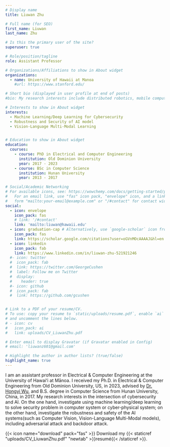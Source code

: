 ```yaml
---
# Display name
title: Liuwan Zhu

# Full name (for SEO)
first_name: Liuwan
last_name: Zhu

# Is this the primary user of the site?
superuser: true

# Role/position/tagline
role: Assistant Professor

# Organizations/Affiliations to show in About widget
organizations:
  - name: University of Hawaii at Manoa
    #url: https://www.stanford.edu/

# Short bio (displayed in user profile at end of posts)
#bio: My research interests include distributed robotics, mobile computing and programmable matter.

# Interests to show in About widget
interests:
  - Machine Learning/Deep Learning for Cybersecurity
  - Robustness and Security of AI model
  - Vision-Language Multi-Modal Learning


# Education to show in About widget
education:
  courses:
    - course: PhD in Electrical and Computer Engineering
      institution: Old Dominion University
      year: 2017 - 2023
    - course: BSc in Computer Science
      institution: Hunan University
      year: 2013 - 2017

# Social/Academic Networking
# For available icons, see: https://wowchemy.com/docs/getting-started/page-builder/#icons
#   For an email link, use "fas" icon pack, "envelope" icon, and a link in the
#   form "mailto:your-email@example.com" or "/#contact" for contact widget.
social:
  - icon: envelope
    icon_pack: fas
    # link: '/#contact'
    link: 'mailto:liuwan@hawaii.edu'
  - icon: graduation-cap # Alternatively, use `google-scholar` icon from `ai` icon pack
    icon_pack: fas
    link: https://scholar.google.com/citations?user=oGVnMOcAAAAJ&hl=en
  - icon: linkedin
    icon_pack: fab
    link: https://www.linkedin.com/in/liuwan-zhu-521921246
  #- icon: twitter
  #  icon_pack: fab
  #  link: https://twitter.com/GeorgeCushen
  #  label: Follow me on Twitter
  #  display:
  #    header: true
  #- icon: github
  #  icon_pack: fab
  #  link: https://github.com/gcushen


# Link to a PDF of your resume/CV.
# To use: copy your resume to `static/uploads/resume.pdf`, enable `ai` icons in `params.yaml`,
# and uncomment the lines below.
# - icon: cv
#   icon_pack: ai
#   link: uploads/CV_LiuwanZhu.pdf

# Enter email to display Gravatar (if Gravatar enabled in Config)
# email: 'liuwanz601@gmail.com'

# Highlight the author in author lists? (true/false)
highlight_name: true
---
```

I am an assistant professor in Electrical & Computer Engineering at the University of Hawaiʻi at Mānoa. I received my Ph.D. in Electrical & Computer Engineering from Old Dominion University, US, in 2023, advised by [Dr. Hongyi Wu](http://www.u.arizona.edu/~mhwu/), and B.S. degree in Computer Science from Hunan University, China, in 2017. 
My research interests in the intersection of cybersecurity and AI. On the one hand, investigate using machine learning/deep learning to solve security problem in computer system or cyber-physical system; on the other hand, investigate the robustness and safety of the AI systems(such as Computer Vision, Vision-Language Multi-Modal models), including adversarial attack and backdoor attack.


{{< icon name="download" pack="fas" >}} Download my {{< staticref "uploads/CV_LiuwanZhu.pdf" "newtab" >}}resumé{{< /staticref >}}.
